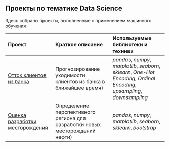## Проекты по тематике Data Science

Здесь собраны проекты, выполненные с применением машинного обучения

| Проект | Краткое описание | Используемые библиотеки и техники | 
| :---------------------- | :---------------------- | :---------------------- |
| [Отток клиентов из банка](Outflow_Customers) | Прогнозирование уходимости клиентов из банка в ближайшее время)| *pandas*, *numpy*, *matplotlib*, *seaborn*, *sklearn*, *One-Hot Encoding*, *Ordinal Encoding*, *upsampling*, *downsampling*|
| [Оценка разработки месторождений](Oil_Fields) | Определение перспективного региона для разработки новых месторождений нефти)| *pandas*, *numpy*, *matplotlib*, *seaborn*, *sklearn*, *bootstrap*|